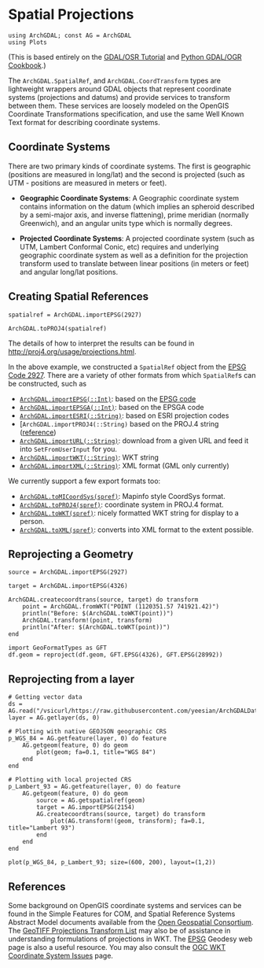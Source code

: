 # Spatial Projections

```@setup projections
using ArchGDAL; const AG = ArchGDAL
using Plots
```

(This is based entirely on the [GDAL/OSR Tutorial](https://gdal.org/tutorials/osr_api_tut.html) and [Python GDAL/OGR Cookbook](https://pcjericks.github.io/py-gdalogr-cookbook/projection.html).)

The `ArchGDAL.SpatialRef`, and `ArchGDAL.CoordTransform` types are lightweight wrappers around GDAL objects that represent coordinate systems (projections and datums) and provide services to transform between them. These services are loosely modeled on the OpenGIS Coordinate Transformations specification, and use the same Well Known Text format for describing coordinate systems.

## Coordinate Systems
There are two primary kinds of coordinate systems. The first is geographic (positions are measured in long/lat) and the second is projected (such as UTM - positions are measured in meters or feet).

* **Geographic Coordinate Systems**: A Geographic coordinate system contains information on the datum (which implies an spheroid described by a semi-major axis, and inverse flattening), prime meridian (normally Greenwich), and an angular units type which is normally degrees.

* **Projected Coordinate Systems**: A projected coordinate system (such as UTM, Lambert Conformal Conic, etc) requires and underlying geographic coordinate system as well as a definition for the projection transform used to translate between linear positions (in meters or feet) and angular long/lat positions.

## Creating Spatial References
```@example projections
spatialref = ArchGDAL.importEPSG(2927)
```

```@example projections
ArchGDAL.toPROJ4(spatialref)
```

The details of how to interpret the results can be found in http://proj4.org/usage/projections.html.

In the above example, we constructed a `SpatialRef` object from the [EPSG Code 2927](http://spatialreference.org/ref/epsg/2927/). There are a variety of other formats from which `SpatialRef`s can be constructed, such as

* [`ArchGDAL.importEPSG(::Int)`](@ref): based on the [EPSG code](http://spatialreference.org/ref/epsg/)
* [`ArchGDAL.importEPSGA(::Int)`](@ref): based on the EPSGA code
* [`ArchGDAL.importESRI(::String)`](@ref): based on ESRI projection codes
* [`ArchGDAL.importPROJ4(::String)` based on the PROJ.4 string ([reference](http://proj4.org/usage/projections.html))
* [`ArchGDAL.importURL(::String)`](@ref): download from a given URL and feed it into `SetFromUserInput` for you.
* [`ArchGDAL.importWKT(::String)`](@ref): WKT string
* [`ArchGDAL.importXML(::String)`](@ref): XML format (GML only currently)

We currently support a few export formats too:

* [`ArchGDAL.toMICoordSys(spref)`](@ref): Mapinfo style CoordSys format.
* [`ArchGDAL.toPROJ4(spref)`](@ref): coordinate system in PROJ.4 format.
* [`ArchGDAL.toWKT(spref)`](@ref): nicely formatted WKT string for display to a person.
* [`ArchGDAL.toXML(spref)`](@ref): converts into XML format to the extent possible.

## Reprojecting a Geometry
```@example projections
source = ArchGDAL.importEPSG(2927)
```

```@example projections
target = ArchGDAL.importEPSG(4326)
```

```@example projections
ArchGDAL.createcoordtrans(source, target) do transform
    point = ArchGDAL.fromWKT("POINT (1120351.57 741921.42)")
    println("Before: $(ArchGDAL.toWKT(point))")
    ArchGDAL.transform!(point, transform)
    println("After: $(ArchGDAL.toWKT(point))")
end
```

```@example projections
import GeoFormatTypes as GFT
df.geom = reproject(df.geom, GFT.EPSG(4326), GFT.EPSG(28992))
```

## Reprojecting from a layer
```@setup projections
# Getting vector data
ds = AG.read("/vsicurl/https://raw.githubusercontent.com/yeesian/ArchGDALDatasets/master/data/metropole.geojson")
layer = AG.getlayer(ds, 0)
```
```@example projections
# Plotting with native GEOJSON geographic CRS
p_WGS_84 = AG.getfeature(layer, 0) do feature
    AG.getgeom(feature, 0) do geom
        plot(geom; fa=0.1, title="WGS 84")
    end
end

# Plotting with local projected CRS
p_Lambert_93 = AG.getfeature(layer, 0) do feature
    AG.getgeom(feature, 0) do geom
        source = AG.getspatialref(geom)
        target = AG.importEPSG(2154)
        AG.createcoordtrans(source, target) do transform
            plot(AG.transform!(geom, transform); fa=0.1, title="Lambert 93")
        end
    end
end

plot(p_WGS_84, p_Lambert_93; size=(600, 200), layout=(1,2))
```

## References

Some background on OpenGIS coordinate systems and services can be found in the Simple Features for COM, and Spatial Reference Systems Abstract Model documents available from the [Open Geospatial Consortium](https://www.opengeospatial.org/). The [GeoTIFF Projections Transform List](http://geotiff.maptools.org/proj_list/) may also be of assistance in understanding formulations of projections in WKT. The [EPSG](http://www.epsg.org/) Geodesy web page is also a useful resource. You may also consult the [OGC WKT Coordinate System Issues](https://gdal.org/tutorials/wktproblems.html) page.
